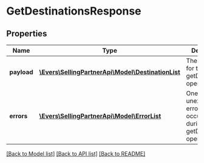 # GetDestinationsResponse

## Properties
Name | Type | Description | Notes
------------ | ------------- | ------------- | -------------
**payload** | [**\Evers\SellingPartnerApi\Model\DestinationList**](DestinationList.md) | The payload for the getDestinations operation. | [optional] 
**errors** | [**\Evers\SellingPartnerApi\Model\ErrorList**](ErrorList.md) | One or more unexpected errors occurred during the getDestinations operation. | [optional] 

[[Back to Model list]](../README.md#documentation-for-models) [[Back to API list]](../README.md#documentation-for-api-endpoints) [[Back to README]](../README.md)


